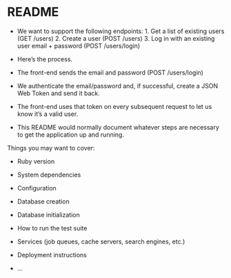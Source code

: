 # README

* We want to support the following endpoints: 1. Get a list of existing users (GET /users) 2. Create a user (POST /users) 3. Log in with an existing user email + password (POST /users/login)

* Here’s the process.

* The front-end sends the email and password (POST /users/login)
* We authenticate the email/password and, if successful, create a JSON Web Token and send it back.
* The front-end uses that token on every subsequent request to let us know it’s a valid user.

* This README would normally document whatever steps are necessary to get the
application up and running.

Things you may want to cover:

* Ruby version

* System dependencies

* Configuration

* Database creation

* Database initialization

* How to run the test suite

* Services (job queues, cache servers, search engines, etc.)

* Deployment instructions

* ...

